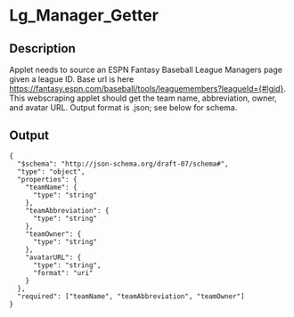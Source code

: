 # Lg_Manager_Getter


## Description
Applet needs to source an ESPN Fantasy Baseball League Managers page given a league ID.  Base url is here https://fantasy.espn.com/baseball/tools/leaguemembers?leagueId={#lgid}.
This webscraping applet should get the team name, abbreviation, owner, and avatar URL.  Output format is .json; see below for schema.

## Output
```
{
  "$schema": "http://json-schema.org/draft-07/schema#",
  "type": "object",
  "properties": {
    "teamName": {
      "type": "string"
    },
    "teamAbbreviation": {
      "type": "string"
    },
    "teamOwner": {
      "type": "string"
    },
    "avatarURL": {
      "type": "string",
      "format": "uri"
    }
  },
  "required": ["teamName", "teamAbbreviation", "teamOwner"]
}
```
